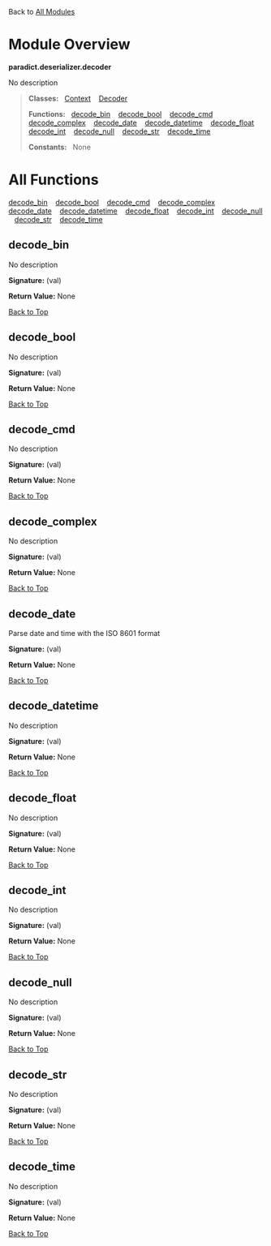 Back to [All Modules](https://github.com/pyrustic/paradict/blob/master/docs/modules/README.md#readme)

# Module Overview

**paradict.deserializer.decoder**
 
No description

> **Classes:** &nbsp; [Context](https://github.com/pyrustic/paradict/blob/master/docs/modules/content/paradict.deserializer.decoder/content/classes/Context.md#class-context) &nbsp;&nbsp; [Decoder](https://github.com/pyrustic/paradict/blob/master/docs/modules/content/paradict.deserializer.decoder/content/classes/Decoder.md#class-decoder)
>
> **Functions:** &nbsp; [decode\_bin](#decode_bin) &nbsp;&nbsp; [decode\_bool](#decode_bool) &nbsp;&nbsp; [decode\_cmd](#decode_cmd) &nbsp;&nbsp; [decode\_complex](#decode_complex) &nbsp;&nbsp; [decode\_date](#decode_date) &nbsp;&nbsp; [decode\_datetime](#decode_datetime) &nbsp;&nbsp; [decode\_float](#decode_float) &nbsp;&nbsp; [decode\_int](#decode_int) &nbsp;&nbsp; [decode\_null](#decode_null) &nbsp;&nbsp; [decode\_str](#decode_str) &nbsp;&nbsp; [decode\_time](#decode_time)
>
> **Constants:** &nbsp; None

# All Functions
[decode\_bin](#decode_bin) &nbsp;&nbsp; [decode\_bool](#decode_bool) &nbsp;&nbsp; [decode\_cmd](#decode_cmd) &nbsp;&nbsp; [decode\_complex](#decode_complex) &nbsp;&nbsp; [decode\_date](#decode_date) &nbsp;&nbsp; [decode\_datetime](#decode_datetime) &nbsp;&nbsp; [decode\_float](#decode_float) &nbsp;&nbsp; [decode\_int](#decode_int) &nbsp;&nbsp; [decode\_null](#decode_null) &nbsp;&nbsp; [decode\_str](#decode_str) &nbsp;&nbsp; [decode\_time](#decode_time)

## decode\_bin
No description



**Signature:** (val)





**Return Value:** None

[Back to Top](#module-overview)


## decode\_bool
No description



**Signature:** (val)





**Return Value:** None

[Back to Top](#module-overview)


## decode\_cmd
No description



**Signature:** (val)





**Return Value:** None

[Back to Top](#module-overview)


## decode\_complex
No description



**Signature:** (val)





**Return Value:** None

[Back to Top](#module-overview)


## decode\_date
Parse date and time with the ISO 8601 format



**Signature:** (val)





**Return Value:** None

[Back to Top](#module-overview)


## decode\_datetime
No description



**Signature:** (val)





**Return Value:** None

[Back to Top](#module-overview)


## decode\_float
No description



**Signature:** (val)





**Return Value:** None

[Back to Top](#module-overview)


## decode\_int
No description



**Signature:** (val)





**Return Value:** None

[Back to Top](#module-overview)


## decode\_null
No description



**Signature:** (val)





**Return Value:** None

[Back to Top](#module-overview)


## decode\_str
No description



**Signature:** (val)





**Return Value:** None

[Back to Top](#module-overview)


## decode\_time
No description



**Signature:** (val)





**Return Value:** None

[Back to Top](#module-overview)


